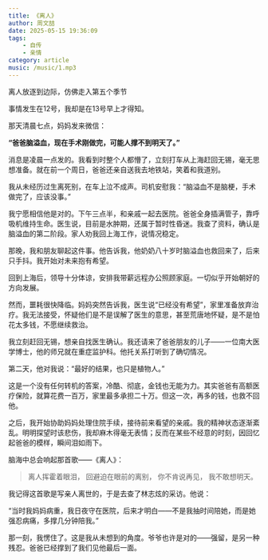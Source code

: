 ```yaml
---
title: 《离人》
author: 周文喆
date: 2025-05-15 19:36:09
tags:
    - 自传
    - 亲情
category: article
music: /music/1.mp3
---
```

离人放逐到边际，仿佛走入第五个季节
<!-- more -->
事情发生在12号，我却是在13号早上才得知。

那天清晨七点，妈妈发来微信：

**“爸爸脑溢血，现在手术刚做完，可能人撑不到明天了。”**

消息是凌晨一点发的。我看到时整个人都懵了，立刻打车从上海赶回无锡，毫无思想准备。就在前一个周日，爸爸还亲自送我去地铁站，笑着和我道别。

我从未经历过生离死别，在车上泣不成声。司机安慰我：“脑溢血不是脑梗，手术做完了，应该没事。”

我宁愿相信他是对的。下午三点半，和亲戚一起去医院。爸爸全身插满管子，靠呼吸机维持生命。医生说，目前是水肿期，还属于暂时性昏迷。我查了资料，确认是脑溢血的第二阶段。家人劝我回上海工作，说情况稳定。

那晚，我和朋友聊起这件事。他告诉我，他奶奶八十岁时脑溢血也救回来了，后来只手抖。我开始对未来抱有希望。

回到上海后，领导十分体谅，安排我带薪远程办公照顾家庭。一切似乎开始朝好的方向发展。

然而，噩耗很快降临。妈妈突然告诉我，医生说“已经没有希望”，家里准备放弃治疗。我无法接受，怀疑他们是不是误解了医生的意思，甚至荒唐地怀疑，是不是怕花太多钱，不愿继续救治。

我立刻赶回无锡，想亲自找医生确认。我还请来了爸爸朋友的儿子——一位南大医学博士，他的师兄就在重症监护科。他托关系打听到了确切情况。

第二天，他对我说：“最好的结果，也只是植物人。”

这是一个没有任何转机的答案，冷酷、彻底，金钱也无能为力。其实爸爸有高额医疗保险，就算花费一百万，家里最多承担二十万。但这一次，再多的钱，也救不回他。

之后，我开始协助妈妈处理住院手续，接待前来看望的亲戚。我的精神状态逐渐紊乱。明明探望时该悲伤，我却麻木得毫无表情；反而在某些不经意的时刻，因回忆起爸爸的模样，瞬间泪如雨下。

脑海中总会响起那首歌——《离人》：

> 离人挥霍着眼泪，
> 回避迫在眼前的离别，
> 你不肯说再见，
> 我不敢想明天。

我记得这首歌是写亲人离世的，于是去查了林志炫的采访。他说：

“当时我妈妈病重，我日夜守在医院，后来才明白——不是我抽时间陪她，而是她强忍病痛，多撑几分钟陪我。”

那一刻，我愣住了。这是我从未想到的角度。爷爷也许是对的——强留，是另一种残忍。爸爸已经撑到了我们见他最后一面。
